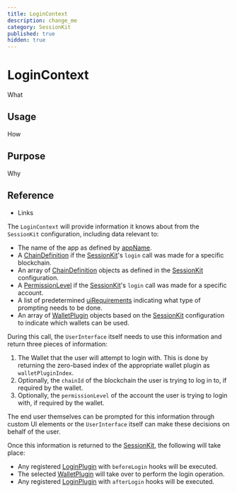```yaml
---
title: LoginContext
description: change_me
category: SessionKit
published: true
hidden: true
---
```


# LoginContext

What

## Usage

How

## Purpose

Why

## Reference

- Links

The `LoginContext` will provide information it knows about from the `SessionKit` configuration, including data relevant to:

- The name of the app as defined by [appName](#).
- A [ChainDefinition](/docs/utilities/common-library#chaindefinition) if the [SessionKit](/docs/sessionkit/session-kit-factory)'s `login` call was made for a specific blockchain.
- An array of [ChainDefinition](/docs/utilities/common-library#chaindefinition) objects as defined in the [SessionKit](/docs/sessionkit/session-kit-factory) configuration.
- A [PermissionLevel](#) if the [SessionKit](/docs/sessionkit/session-kit-factory)'s `login` call was made for a specific account.
- A list of predetermined [uiRequirements](#) indicating what type of prompting needs to be done.
- An array of [WalletPlugin](/docs/sessionkit/wallet-plugin) objects based on the [SessionKit](/docs/sessionkit/session-kit-factory) configuration to indicate which wallets can be used.

During this call, the `UserInterface` itself needs to use this information and return three pieces of information:

1. The Wallet that the user will attempt to login with. This is done by returning the zero-based index of the appropriate wallet plugin as `walletPluginIndex`.
2. Optionally, the `chainId` of the blockchain the user is trying to log in to, if required by the wallet.
3. Optionally, the `permissionLevel` of the account the user is trying to login with, if required by the wallet.

The end user themselves can be prompted for this information through custom UI elements or the `UserInterface` itself can make these decisions on behalf of the user.

Once this information is returned to the [SessionKit](/docs/sessionkit/session-kit-factory), the following will take place:

- Any registered [LoginPlugin](/docs/sessionkit/login-plugin) with `beforeLogin` hooks will be executed.
- The selected [WalletPlugin](/docs/sessionkit/wallet-plugin) will take over to perform the login operation.
- Any registered [LoginPlugin](/docs/sessionkit/login-plugin) with `afterLogin` hooks will be executed.
